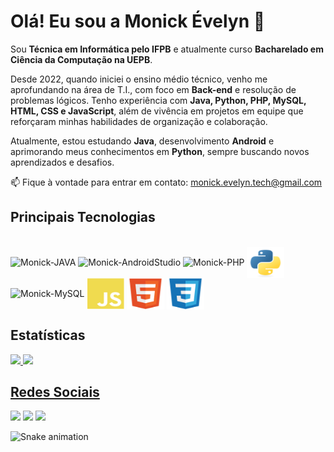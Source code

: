 # Olá! Eu sou a Monick Évelyn 👋

Sou **Técnica em Informática pelo IFPB** e atualmente curso **Bacharelado em Ciência da Computação na UEPB**.

Desde 2022, quando iniciei o ensino médio técnico, venho me aprofundando na área de T.I., com foco em **Back-end** e resolução de problemas lógicos. Tenho experiência com **Java, Python, PHP, MySQL, HTML, CSS e JavaScript**, além de vivência em projetos em equipe que reforçaram minhas habilidades de organização e colaboração.

Atualmente, estou estudando **Java**, desenvolvimento **Android** e aprimorando meus conhecimentos em **Python**, sempre buscando novos aprendizados e desafios.

📫 Fique à vontade para entrar em contato: monick.evelyn.tech@gmail.com

## Principais Tecnologias
<div style="display: inline_block"><br>
  <img align="center" alt="Monick-JAVA" height="50" width="60" src="https://cdn.jsdelivr.net/gh/devicons/devicon@latest/icons/java/java-original.svg">
  <img align="center" alt="Monick-AndroidStudio"  height="50" width="60" src="https://cdn.jsdelivr.net/gh/devicons/devicon@latest/icons/androidstudio/androidstudio-original.svg">
  <img align="center" alt="Monick-PHP"  height="50" width="60" src="https://cdn.jsdelivr.net/gh/devicons/devicon@latest/icons/php/php-original.svg">
  <img align="center" alt="Monick-Python"  height="50" width="60" src="https://raw.githubusercontent.com/devicons/devicon/master/icons/python/python-original.svg">
  <img align="center" alt="Monick-MySQL"  height="50" width="60" src="https://cdn.jsdelivr.net/gh/devicons/devicon@latest/icons/mysql/mysql-original.svg">
  <img align="center" alt="Monick-JS"  height="50" width="60" src="https://raw.githubusercontent.com/devicons/devicon/master/icons/javascript/javascript-plain.svg">
  <img align="center" alt="Monick-HTML" height="50" width="60" src="https://raw.githubusercontent.com/devicons/devicon/master/icons/html5/html5-original.svg">
  <img align="center" alt="Monick-CSS" height="50" width="60"  src="https://raw.githubusercontent.com/devicons/devicon/master/icons/css3/css3-original.svg">
</div>

## Estatísticas
<div>
<a href="https://github.com/monick-evelyn">
<img loading="lazy" height="180em" src="https://github-readme-stats.vercel.app/api/top-langs/?username=monick-evelyn&layout=compact&langs_count=7&theme=radical"/>
<img loading="lazy" height="180em" src="https://github-readme-stats.vercel.app/api?username=monick-evelyn&show_icons=true&theme=radical&include_all_commits=true&count_private=true"/>
</div>

## Redes Sociais

<div> 
  <a href="https://instagram.com/monickevs" target="_blank"><img src="https://img.shields.io/badge/-Instagram-%23E4405F?style=for-the-badge&logo=instagram&logoColor=white" target="_blank"></a>
  <a href="https://mailto:monick.evelyn.tech@gmail.com"><img src="https://img.shields.io/badge/-Gmail-%23333?style=for-the-badge&logo=gmail&logoColor=white" target="_blank"></a>
  <a href="https://www.linkedin.com/in/monickevelyn" target="_blank"><img src="https://img.shields.io/badge/-LinkedIn-%230077B5?style=for-the-badge&logo=linkedin&logoColor=white" target="_blank"></a> 
</div>

![Snake animation](https://github.com/monick-evelyn/monick-evelyn/blob/output/github-contribution-grid-snake.svg)
